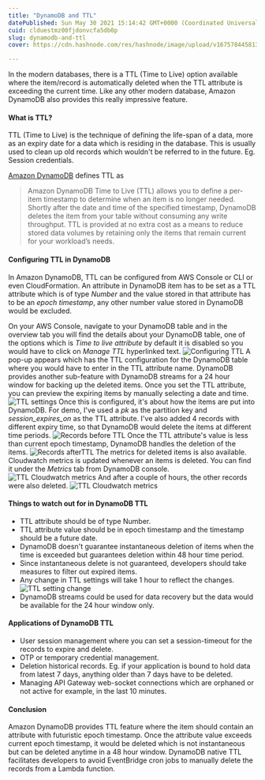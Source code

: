```yaml
---
title: "DynamoDB and TTL"
datePublished: Sun May 30 2021 15:14:42 GMT+0000 (Coordinated Universal Time)
cuid: clduestmz00fjdonvcfa5db0p
slug: dynamodb-and-ttl
cover: https://cdn.hashnode.com/res/hashnode/image/upload/v1675784458137/b4f775bf-8c0c-4afc-aefd-174438e5b956.jpeg

---
```


In the modern databases, there is a TTL (Time to Live) option available where the item/record is automatically deleted when the TTL attribute is exceeding the current time. Like any other modern database, Amazon DynamoDB also provides this really impressive feature. 

#### What is TTL?
TTL (Time to Live) is the technique of defining the life-span of a data, more as an expiry date for a data which is residing in the database. This is usually used to clean up old records which wouldn't be referred to in the future. 
Eg. Session credentials.

[Amazon DynamoDB](https://docs.aws.amazon.com/amazondynamodb/latest/developerguide/TTL.html) defines TTL as 
> Amazon DynamoDB Time to Live (TTL) allows you to define a per-item timestamp to determine when an item is no longer needed. Shortly after the date and time of the specified timestamp, DynamoDB deletes the item from your table without consuming any write throughput. TTL is provided at no extra cost as a means to reduce stored data volumes by retaining only the items that remain current for your workload’s needs. 

#### Configuring TTL in DynamoDB
In Amazon DynamoDB, TTL can be configured from AWS Console or CLI or even CloudFormation. An attribute in DynamoDB item has to be set as a TTL attribute which is of type *Number* and the value stored in that attribute has to be an *epoch timestamp*, any other number value stored in DynamoDB would be excluded.

On your AWS Console, navigate to your DynamoDB table and in the overview tab you will find the details about your DynamoDB table, one of the options which is *Time to live attribute* by default it is disabled so you would have to click on *Manage TTL* hyperlinked text.
![Configuring TTL](https://cdn.hashnode.com/res/hashnode/image/upload/v1675784448533/c9bb599f-b764-4669-abb5-807e1b1d440c.png)
A pop-up appears which has the TTL configuration for the DynamoDB table where you would have to enter in the TTL attribute name. DynamoDB provides another sub-feature with DynamoDB streams for a 24 hour window for backing up the deleted items. Once you set the TTL attribute, you can preview the expiring items by manually selecting a date and time. 
![TTL settings](https://cdn.hashnode.com/res/hashnode/image/upload/v1675784450095/ea0e5251-b862-4df4-9694-49bf540cc8a8.png)
Once this is configured, it's about how the items are put into DynamoDB. 
For demo, I've used a *pk* as the partition key and *session_expires_on* as the TTL attribute. I've also added 4 records with different expiry time, so that DynamoDB would delete the items at different time periods. 
![Records before TTL](https://cdn.hashnode.com/res/hashnode/image/upload/v1675784451650/724452b0-41ef-491f-a192-d3ec1fc43388.png)
Once the TTL attribute's value is less than current epoch timestamp, DynamoDB handles the deletion of the items.
![Records afterTTL](https://cdn.hashnode.com/res/hashnode/image/upload/v1675784452913/9de50363-451b-4618-be5c-2543cc3258da.png)
The metrics for deleted items is also available. Cloudwatch metrics is updated whenever an items is deleted. You can find it under the *Metrics* tab from DynamoDB console.
![TTL Cloudwatch metrics](https://cdn.hashnode.com/res/hashnode/image/upload/v1675784454468/6055156a-1390-4eb0-95de-79795156b8fe.png)
And after a couple of hours, the other records were also deleted.
![TTL Cloudwatch metrics](https://cdn.hashnode.com/res/hashnode/image/upload/v1675784455757/de476804-70c7-4d8c-b6df-f7a6003cd4e3.png)


#### Things to watch out for in DynamoDB TTL
+ TTL attribute should be of type Number.
+ TTL attribute value should be in epoch timestamp and the timestamp should be a future date.
+ DynamoDB doesn't guarantee instantaneous deletion of items when the time is exceeded but guarantees deletion within 48 hour time period.  
+ Since instantaneous delete is not guaranteed, developers should take measures to filter out expired items.
+ Any change in TTL settings will take 1 hour to reflect the changes.
![TTL setting change](https://cdn.hashnode.com/res/hashnode/image/upload/v1675784457008/68d6dce6-65d8-4837-a69e-f8b163e4bb18.png)
+ DynamoDB streams could be used for data recovery but the data would be available for the 24 hour window only.


#### Applications of DynamoDB TTL
+ User session management where you can set a session-timeout for the records to expire and delete.
+ OTP or temporary credential management.
+ Deletion historical records. Eg. if your application is bound to hold data from latest 7 days, anything older than 7 days have to be deleted.
+ Managing API Gateway web-socket connections which are orphaned or not active for example, in the last 10 minutes.


#### Conclusion
Amazon DynamoDB provides TTL feature where the item should contain an attribute with futuristic epoch timestamp. Once the attribute value exceeds current epoch timestamp, it would be deleted which is not instantaneous but can be deleted anytime in a 48 hour window. DynamoDB native TTL facilitates developers to avoid EventBridge cron jobs to manually delete the records from a Lambda function.

